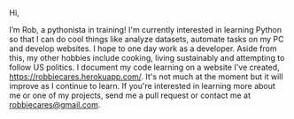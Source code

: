 Hi,

I’m Rob, a pythonista in training! I'm currently interested in learning Python so that I can do cool things like analyze datasets, automate tasks on my PC and develop websites. I hope to one day work as a developer. Aside from this, my other hobbies include cooking, living sustainably and attempting to follow US politics.
I document my code learning on a website I've created, https://robbiecares.herokuapp.com/. It's not much at the moment but it will improve as I continue to learn. If you're interested in learning more about me or one of my projects, send me a pull request or contact me at robbiecares@gmail.com.

<!---
robbiecares/robbiecares is a ✨ special ✨ repository because its `README.md` (this file) appears on your GitHub profile.
You can click the Preview link to take a look at your changes.
--->
